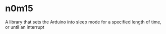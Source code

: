 # n0m15
A library that sets the Arduino into sleep mode for a specified length of time, or until an interrupt
